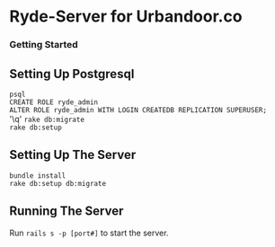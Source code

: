 # Ryde-Server for Urbandoor.co

### Getting Started

## Setting Up Postgresql
`psql`  
`CREATE ROLE ryde_admin`  
`ALTER ROLE ryde_admin WITH LOGIN CREATEDB REPLICATION SUPERUSER;`  
'\q'
`rake db:migrate`  
`rake db:setup`  

## Setting Up The Server

`bundle install`  
`rake db:setup db:migrate`  

## Running The Server
Run `rails s -p [port#]` to start the server.